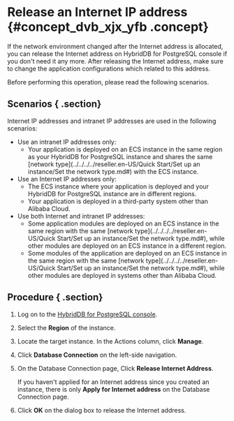 # Release an Internet IP address {#concept_dvb_xjx_yfb .concept}

If the network environment changed after the Internet address is allocated, you can release the Internet address on HybridDB for PostgreSQL console if you don't need it any more. After releasing the Internet address, make sure to change the application configurations which related to this address.

Before performing this operation, please read the following scenarios.

## Scenarios { .section}

Internet IP addresses and intranet IP addresses are used in the following scenarios:

-   Use an intranet IP addresses only:
    -   Your application is deployed on an ECS instance in the same region as your HybridDB for PostgreSQL instance and shares the same [network type](../../../../reseller.en-US/Quick Start/Set up an instance/Set the network type.md#) with the ECS instance.
-   Use an Internet IP addresses only:
    -   The ECS instance where your application is deployed and your HybridDB for PostgreSQL instance are in different regions.
    -   Your application is deployed in a third-party system other than Alibaba Cloud.
-   Use both Internet and intranet IP addresses:
    -   Some application modules are deployed on an ECS instance in the same region with the same [network type](../../../../reseller.en-US/Quick Start/Set up an instance/Set the network type.md#), while other modules are deployed on an ECS instance in a different region.
    -   Some modules of the application are deployed on an ECS instance in the same region with the same [network type](../../../../reseller.en-US/Quick Start/Set up an instance/Set the network type.md#), while other modules are deployed in systems other than Alibaba Cloud.

## Procedure { .section}

1.  Log on to the [HybridDB for PostgreSQL console](https://partners-intl.console.aliyun.com/#/gpdb).
2.  Select the **Region** of the instance.
3.  Locate the target instance. In the Actions column, click **Manage**.
4.  Click **Database Connection** on the left-side navigation.
5.  On the Database Connection page, Click **Release Internet Address**.

    If you haven't applied for an Internet address since you created an instance, there is only **Apply for Internet address** on the Database Connection page.

6.  Click **OK** on the dialog box to release the Internet address.

